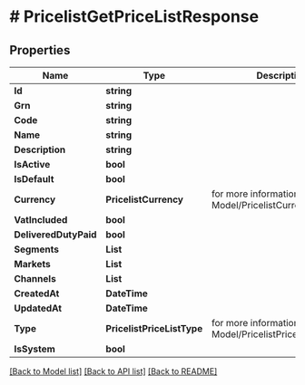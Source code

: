 # # PricelistGetPriceListResponse


## Properties 


Name | Type | Description | Notes
------------ | ------------- | ------------- | -------------
**Id**| **string** |   | [optional]
**Grn**| **string** |   | [optional]
**Code**| **string** |   | [optional]
**Name**| **string** |   | [optional]
**Description**| **string** |   | [optional]
**IsActive**| **bool** |   | [optional]
**IsDefault**| **bool** |   | [optional]
**Currency**| **PricelistCurrency** |  for more information please, see Model/PricelistCurrency.php  | [optional]
**VatIncluded**| **bool** |   | [optional]
**DeliveredDutyPaid**| **bool** |   | [optional]
**Segments**| **List<string>** |   | [optional]
**Markets**| **List<string>** |   | [optional]
**Channels**| **List<string>** |   | [optional]
**CreatedAt**| **DateTime** |   | [optional]
**UpdatedAt**| **DateTime** |   | [optional]
**Type**| **PricelistPriceListType** |  for more information please, see Model/PricelistPriceListType.php  | [optional]
**IsSystem**| **bool** |   | [optional]


[[Back to Model list]](../../README.md#models) [[Back to API list]](../../README.md#endpoints) [[Back to README]](../../README.md)

